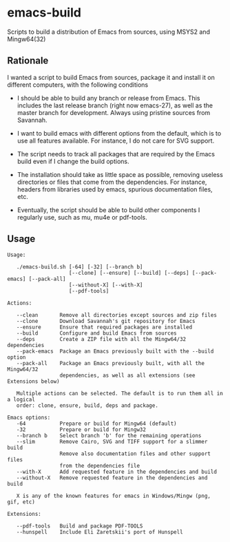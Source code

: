 # emacs-build

Scripts to build a distribution of Emacs from sources, using MSYS2 and Mingw64(32)

## Rationale

I wanted a script to build Emacs from sources, package it and install it on
different computers, with the following conditions

- I should be able to build any branch or release from Emacs. This includes
  the last release branch (right now emacs-27), as well as the master branch
  for development. Always using pristine sources from Savannah.

- I want to build emacs with different options from the default, which is to
  use all features available. For instance, I do not care for SVG support.

- The script needs to track all packages that are required by the Emacs build
  even if I change the build options.

- The installation should take as little space as possible, removing useless
  directories or files that come from the dependencies. For instance, headers
  from libraries used by emacs, spurious documentation files, etc.

- Eventually, the script should be able to build other components I regularly
  use, such as mu, mu4e or pdf-tools.

## Usage

````
Usage:

   ./emacs-build.sh [-64] [-32] [--branch b]
                    [--clone] [--ensure] [--build] [--deps] [--pack-emacs] [--pack-all]
                    [--without-X] [--with-X]
                    [--pdf-tools]

Actions:

   --clean       Remove all directories except sources and zip files
   --clone       Download Savannah's git repository for Emacs
   --ensure      Ensure that required packages are installed
   --build       Configure and build Emacs from sources
   --deps        Create a ZIP file with all the Mingw64/32 dependencies
   --pack-emacs  Package an Emacs previously built with the --build option
   --pack-all    Package an Emacs previously built, with all the Mingw64/32
                 dependencies, as well as all extensions (see Extensions below)

   Multiple actions can be selected. The default is to run them all in a logical
   order: clone, ensure, build, deps and package.

Emacs options:
   -64           Prepare or build for Mingw64 (default)
   -32           Prepare or build for Mingw32
   --branch b    Select branch 'b' for the remaining operations
   --slim        Remove Cairo, SVG and TIFF support for a slimmer build
                 Remove also documentation files and other support files
                 from the dependencies file
   --with-X      Add requested feature in the dependencies and build
   --without-X   Remove requested feature in the dependencies and build

   X is any of the known features for emacs in Windows/Mingw (png, gif, etc)

Extensions:

   --pdf-tools   Build and package PDF-TOOLS
   --hunspell    Include Eli Zaretskii's port of Hunspell
````
